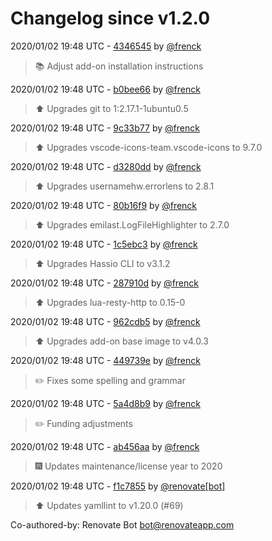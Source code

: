 # Changelog since v1.2.0

2020/01/02 19:48 UTC - [4346545](https://github.com/hassio-addons/addon-vscode/commit/4346545f7e40206c50a5c1dcc584da77fd2c6843) by [@frenck](https://github.com/frenck)
> :books: Adjust add-on installation instructions 

2020/01/02 19:48 UTC - [b0bee66](https://github.com/hassio-addons/addon-vscode/commit/b0bee669212503caa082034db4646d07b259b94a) by [@frenck](https://github.com/frenck)
> :arrow_up: Upgrades git to 1:2.17.1-1ubuntu0.5 

2020/01/02 19:48 UTC - [9c33b77](https://github.com/hassio-addons/addon-vscode/commit/9c33b776b5872f30c00234d8d223a620c5958a98) by [@frenck](https://github.com/frenck)
> :arrow_up: Upgrades vscode-icons-team.vscode-icons to 9.7.0 

2020/01/02 19:48 UTC - [d3280dd](https://github.com/hassio-addons/addon-vscode/commit/d3280ddc53bb91ce7657df539ffb1de7d3e9ec72) by [@frenck](https://github.com/frenck)
> :arrow_up: Upgrades usernamehw.errorlens to 2.8.1 

2020/01/02 19:48 UTC - [80b16f9](https://github.com/hassio-addons/addon-vscode/commit/80b16f9ee93b0fbe92bd3cbf07042ee4cdfd08da) by [@frenck](https://github.com/frenck)
> :arrow_up: Upgrades emilast.LogFileHighlighter to 2.7.0 

2020/01/02 19:48 UTC - [1c5ebc3](https://github.com/hassio-addons/addon-vscode/commit/1c5ebc38bcc80a57dcee395dacaa585574b28137) by [@frenck](https://github.com/frenck)
> :arrow_up: Upgrades Hassio CLI to v3.1.2 

2020/01/02 19:48 UTC - [287910d](https://github.com/hassio-addons/addon-vscode/commit/287910d04f2f9defe5f3902bde83143bff95ffc9) by [@frenck](https://github.com/frenck)
> :arrow_up: Upgrades lua-resty-http to 0.15-0 

2020/01/02 19:48 UTC - [962cdb5](https://github.com/hassio-addons/addon-vscode/commit/962cdb5c8b54fea46928808b676b41d7ce55382f) by [@frenck](https://github.com/frenck)
> :arrow_up: Upgrades add-on base image to v4.0.3 

2020/01/02 19:48 UTC - [449739e](https://github.com/hassio-addons/addon-vscode/commit/449739e1e8d6628c649d08f450f35e750789d08e) by [@frenck](https://github.com/frenck)
> :pencil2: Fixes some spelling and grammar 

2020/01/02 19:48 UTC - [5a4d8b9](https://github.com/hassio-addons/addon-vscode/commit/5a4d8b91b5c12cf22fa6ad3e077250a4df1a2abe) by [@frenck](https://github.com/frenck)
> :pencil2: Funding adjustments 

2020/01/02 19:48 UTC - [ab456aa](https://github.com/hassio-addons/addon-vscode/commit/ab456aa73f6e44fac5dc847bc15ff7b970bb26b5) by [@frenck](https://github.com/frenck)
> :fireworks: Updates maintenance/license year to 2020 

2020/01/02 19:48 UTC - [f1c7855](https://github.com/hassio-addons/addon-vscode/commit/f1c785507be11e9373ec93d5bca3a63b06ef83af) by [@renovate[bot]](https://github.com/apps/renovate)
> :arrow_up: Updates yamllint to v1.20.0 (#69)



Co-authored-by: Renovate Bot <bot@renovateapp.com> 

